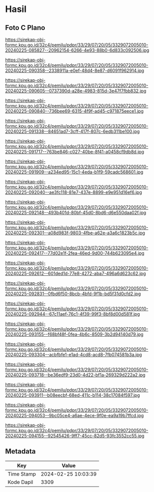# Hasil

## Foto C Plano

https://sirekap-obj-formc.kpu.go.id/32c4/pemilu/pdpr/33/29/07/20/05/3329072005010-20240225-085827--20962154-6266-4e93-88b0-6d833c092506.jpg

https://sirekap-obj-formc.kpu.go.id/32c4/pemilu/pdpr/33/29/07/20/05/3329072005010-20240225-090358--2338911a-e0ef-48d4-8e87-d6091f962914.jpg

https://sirekap-obj-formc.kpu.go.id/32c4/pemilu/pdpr/33/29/07/20/05/3329072005010-20240225-090605--0737390d-a28e-4983-815d-3e47f7fbb832.jpg

https://sirekap-obj-formc.kpu.go.id/32c4/pemilu/pdpr/33/29/07/20/05/3329072005010-20240225-090840--736bee69-6315-4f9f-ad45-c971875eece1.jpg

https://sirekap-obj-formc.kpu.go.id/32c4/pemilu/pdpr/33/29/07/20/05/3329072005010-20240225-091338--84651ad7-3cff-417f-807c-6edb311be100.jpg

https://sirekap-obj-formc.kpu.go.id/32c4/pemilu/pdpr/33/29/07/20/05/3329072005010-20240225-091717--763be846-c027-40be-8f41-a0458cf9db8d.jpg

https://sirekap-obj-formc.kpu.go.id/32c4/pemilu/pdpr/33/29/07/20/05/3329072005010-20240225-091909--a234ed95-15c1-4eda-b1f9-59cadc568601.jpg

https://sirekap-obj-formc.kpu.go.id/32c4/pemilu/pdpr/33/29/07/20/05/3329072005010-20240225-092040--ae3fc118-81e7-437e-8899-e9e951d16ef6.jpg

https://sirekap-obj-formc.kpu.go.id/32c4/pemilu/pdpr/33/29/07/20/05/3329072005010-20240225-092148--493b401d-80bf-45d0-8bd6-d6e550daa02f.jpg

https://sirekap-obj-formc.kpu.go.id/32c4/pemilu/pdpr/33/29/07/20/05/3329072005010-20240225-092301--a08d983f-9803-4fbe-a62e-a3a6c1823b5c.jpg

https://sirekap-obj-formc.kpu.go.id/32c4/pemilu/pdpr/33/29/07/20/05/3329072005010-20240225-092417--77d02e1f-2fea-46ed-9d00-744b623095e4.jpg

https://sirekap-obj-formc.kpu.go.id/32c4/pemilu/pdpr/33/29/07/20/05/3329072005010-20240225-092612--601ded1d-77e8-4272-aba7-496a6d623c62.jpg

https://sirekap-obj-formc.kpu.go.id/32c4/pemilu/pdpr/33/29/07/20/05/3329072005010-20240225-092831--0fbd6f50-8bcb-4bfd-9f1b-bd5f31d0cfd2.jpg

https://sirekap-obj-formc.kpu.go.id/32c4/pemilu/pdpr/33/29/07/20/05/3329072005010-20240225-092944--67c11aef-76c1-4f39-99f3-8bf8d00d581f.jpg

https://sirekap-obj-formc.kpu.go.id/32c4/pemilu/pdpr/33/29/07/20/05/3329072005010-20240225-093155--f68bf48f-0fea-4b6c-8509-3b2d94140d79.jpg

https://sirekap-obj-formc.kpu.go.id/32c4/pemilu/pdpr/33/29/07/20/05/3329072005010-20240225-093304--acbfbfe1-e1ad-4cd8-acd8-7fb074581b3a.jpg

https://sirekap-obj-formc.kpu.go.id/32c4/pemilu/pdpr/33/29/07/20/05/3329072005010-20240225-093718--be36edf9-23d0-4d22-bf1a-269329d222a2.jpg

https://sirekap-obj-formc.kpu.go.id/32c4/pemilu/pdpr/33/29/07/20/05/3329072005010-20240225-093911--b08eecbf-68ed-411c-b114-38c17084f597.jpg

https://sirekap-obj-formc.kpu.go.id/32c4/pemilu/pdpr/33/29/07/20/05/3329072005010-20240225-094053--9bc05ce4-a6ae-4ece-9f0e-ea9a19b7ffcd.jpg

https://sirekap-obj-formc.kpu.go.id/32c4/pemilu/pdpr/33/29/07/20/05/3329072005010-20240225-094155--92545426-9ff7-45cc-82d5-93fc3552cc55.jpg


## Metadata

| Key        | Value               |
| ---------- | ------------------- |
| Time Stamp | 2024-02-25 10:03:39 |
| Kode Dapil | 3309                |



